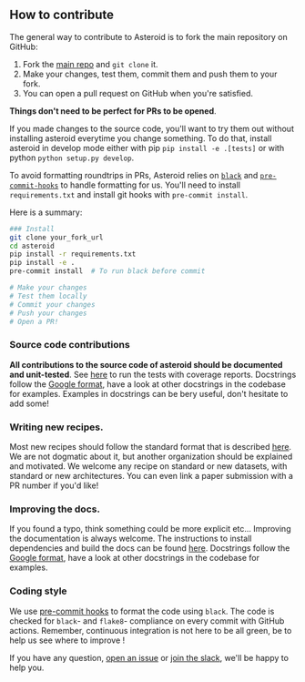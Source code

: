 ## How to contribute

The general way to contribute to Asteroid is to fork the main
repository on GitHub:
1. Fork the [main repo][asteroid] and `git clone` it.
2. Make your changes, test them, commit them and push them to your fork.
3. You can open a pull request on GitHub when you're satisfied.

__Things don't need to be perfect for PRs to be opened__.

If you made changes to the source code, you'll want to try them out without
installing asteroid everytime you change something.
To do that, install asteroid in develop mode either with pip
```pip install -e .[tests]``` or with python ```python setup.py develop```.

To avoid formatting roundtrips in PRs, Asteroid relies on [`black`](https://github.com/psf/black)
and [`pre-commit-hooks`](https://github.com/pre-commit/pre-commit-hooks) to handle formatting
for us. You'll need to install `requirements.txt` and install git hooks with
`pre-commit install`.

Here is a summary:

```bash
### Install
git clone your_fork_url
cd asteroid
pip install -r requirements.txt
pip install -e .
pre-commit install  # To run black before commit

# Make your changes
# Test them locally
# Commit your changes
# Push your changes
# Open a PR!
```

### Source code contributions
__All contributions to the source code of asteroid should be documented
and unit-tested__.
See [here](./tests) to run the tests with coverage reports.
Docstrings follow the [Google format][docstrings], have a look at other
docstrings in the codebase for examples. Examples in docstrings can
be bery useful, don't hesitate to add some!


### Writing new recipes.
Most new recipes should follow the standard format that is described
[here](./egs). We are not dogmatic about it, but another organization should
be explained and motivated.
We welcome any recipe on standard or new datasets, with standard or new
architectures. You can even link a paper submission with a PR number
if you'd like!

### Improving the docs.
If you found a typo, think something could be more explicit etc...
Improving the documentation is always welcome. The instructions to install
dependencies and build the docs can be found [here](./docs).
Docstrings follow the [Google format][docstrings], have a look at other
docstrings in the codebase for examples.

### Coding style

We use [pre-commit hooks](../.pre-commit-config.yaml) to format the code using
`black`.
The code is checked for `black`- and `flake8`- compliance on every commit with
GitHub actions. Remember, continuous integration is not here to be all green,
be to help us see where to improve !


If you have any question, [open an issue][issue] or [join the slack][slack],
we'll be happy to help you.

[asteroid]: https://github.com/asteroid-team/asteroid
[issue]: https://github.com/asteroid-team/asteroid/issues/new
[slack]: https://join.slack.com/t/asteroid-dev/shared_invite/zt-cn9y85t3-QNHXKD1Et7qoyzu1Ji5bcA
[pep8]: https://www.python.org/dev/peps/pep-0008/
[docstrings]: https://sphinxcontrib-napoleon.readthedocs.io/en/latest/example_google.html
